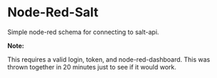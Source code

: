 Node-Red-Salt
=============

Simple node-red schema for connecting to salt-api.

**Note:**

This requires a valid login, token, and node-red-dashboard.  This was thrown together in 20 minutes just to see if it would work.

